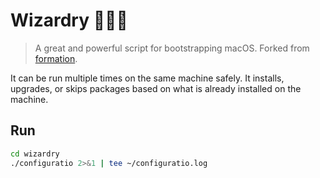 # Wizardry 🧙🏾‍♂️

> A great and powerful script for bootstrapping macOS. Forked from [formation](https://github.com/minamarkham/formation).

It can be run multiple times on the same machine safely. It installs, upgrades, or skips packages based on what is already installed on the machine.

## Run

```sh
cd wizardry
./configuratio 2>&1 | tee ~/configuratio.log
```

<!--## Acknowledgements

Inspiration and code was taken from many sources, including:

- [Mathias Bynens'](https://github.com/mathiasbynens) [dotfiles](https://github.com/mathiasbynens/dotfiles)
- thoughtbot's [laptop](https://github.com/thoughtbot/laptop/)-->
